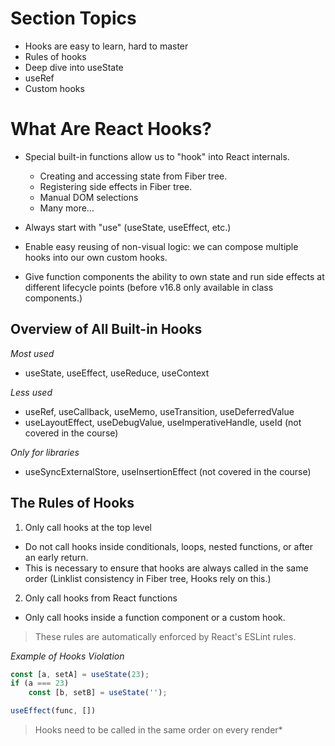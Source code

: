 # Section Topics

-   Hooks are easy to learn, hard to master
-   Rules of hooks
-   Deep dive into useState
-   useRef
-   Custom hooks

# What Are React Hooks?

-   Special built-in functions allow us to "hook" into React internals.

    -   Creating and accessing state from Fiber tree.
    -   Registering side effects in Fiber tree.
    -   Manual DOM selections
    -   Many more...

-   Always start with "use" (useState, useEffect, etc.)
-   Enable easy reusing of non-visual logic: we can compose multiple hooks into our own custom hooks.
-   Give function components the ability to own state and run side effects at different lifecycle points (before v16.8 only available in class components.)

## Overview of All Built-in Hooks

_Most used_

-   useState, useEffect, useReduce, useContext

_Less used_

-   useRef, useCallback, useMemo, useTransition, useDeferredValue
-   useLayoutEffect, useDebugValue, useImperativeHandle, useId (not covered in the course)

_Only for libraries_

-   useSyncExternalStore, useInsertionEffect (not covered in the course)

## The Rules of Hooks

1. Only call hooks at the top level

-   Do not call hooks inside conditionals, loops, nested functions, or after an early return.
-   This is necessary to ensure that hooks are always called in the same order (Linklist consistency in Fiber tree, Hooks rely on this.)

2. Only call hooks from React functions

-   Only call hooks inside a function component or a custom hook.

> These rules are automatically enforced by React's ESLint rules.

_Example of Hooks Violation_

```js
const [a, setA] = useState(23);
if (a === 23)
    const [b, setB] = useState('');

useEffect(func, [])
```

> Hooks need to be called in the same order on every render\*
